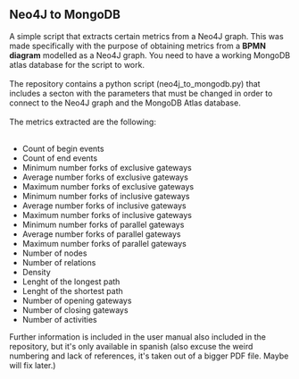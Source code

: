 <h2>Neo4J to MongoDB</h2>
A simple script that extracts certain metrics from a Neo4J graph. This was made specifically with the purpose of obtaining metrics from a <b>BPMN diagram</b> modelled as a Neo4J graph. You need to have a working MongoDB atlas database for the script to work.
<br><br>
The repository contains a python script (neo4j_to_mongodb.py) that includes a secton with the parameters that must be changed in order to connect to the Neo4J graph and the MongoDB Atlas database.
<br><br>
The metrics extracted are the following:
<br><br>
<ul>
<li>Count of begin events</li>
<li>Count of end events</li>
<li>Minimum number forks of exclusive gateways</li>
<li>Average number forks of exclusive gateways</li>
<li>Maximum number forks of exclusive gateways</li>
<li>Minimum number forks of inclusive gateways</li>
<li>Average number forks of inclusive gateways</li>
<li>Maximum number forks of inclusive gateways</li>
<li>Minimum number forks of parallel gateways</li>
<li>Average number forks of parallel gateways</li>
<li>Maximum number forks of parallel gateways</li>
<li>Number of nodes</li>
<li>Number of relations</li>
<li>Density</li>
<li>Lenght of the longest path</li>
<li>Lenght of the shortest path</li>
<li>Number of opening gateways</li>
<li>Number of closing gateways</li>
<li>Number of activities</li>
</ul>
Further information is included in the user manual also included in the repository, but it's only available in spanish (also excuse the weird numbering and lack of references, it's taken out of a bigger PDF file. Maybe will fix later.)